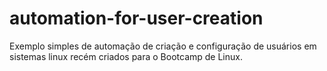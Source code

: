 # automation-for-user-creation
Exemplo simples de automação de criação e configuração de usuários em sistemas linux recém criados para o Bootcamp de Linux.
